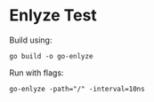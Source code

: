 # Enlyze Test

Build using:

```shell
go build -o go-enlyze
```

Run with flags:
```shell
go-enlyze -path="/" -interval=10ns
```
